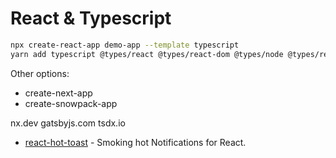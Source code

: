 # React & Typescript

```bash
npx create-react-app demo-app --template typescript
yarn add typescript @types/react @types/react-dom @types/node @types/react-router-dom
```

Other options:
- create-next-app
- create-snowpack-app


nx.dev
gatsbyjs.com
tsdx.io


- [react-hot-toast](https://www.npmjs.com/package/react-hot-toast) - Smoking hot Notifications for React.